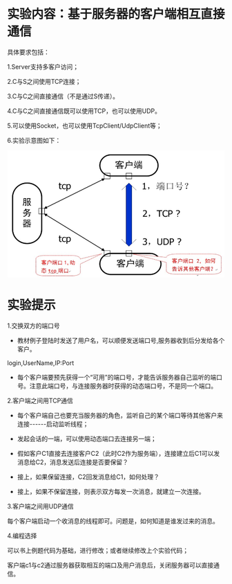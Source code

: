 # 实验内容：基于服务器的客户端相互直接通信

具体要求包括：

1.Server支持多客户访问；

2.C与S之间使用TCP连接；

3.C与C之间直接通信（不是通过S传递）。

4.C与C之间直接通信既可以使用TCP，也可以使用UDP。

5.可以使用Socket，也可以使用TcpClient/UdpClient等；

6.实验示意图如下：

![1](img/1.jpg)

# 实验提示

1.交换双方的端口号

- 教材例子登陆时发送了用户名，可以顺便发送端口号,服务器收到后分发给各个客户。

login,UserName,IP:Port

- 每个客户端要预先获得一个“可用”的端口号，才能告诉服务器自己监听的端口号。注意此端口号，与连接服务器时获得的动态端口号，不是同一个端口。

2.客户端之间用TCP通信

- 每个客户端自己也要充当服务器的角色，监听自己的某个端口等待其他客户来连接------启动监听线程；

- 发起会话的一端，可以使用动态端口去连接另一端；

- 假如客户C1直接去连接客户C2（此时C2作为服务端），连接建立后C1可以发消息给C2，消息发送后连接是否要保留？

- 接上，如果保留连接，C2回发消息给C1，如何处理？

- 接上，如果不保留连接，则表示双方每发一次消息，就建立一次连接。

3.客户端之间用UDP通信

每个客户端启动一个收消息的线程即可。问题是，如何知道是谁发过来的消息。

4.编程选择

可以书上例题代码为基础，进行修改；或者继续修改上个实验代码；

客户端c1与c2通过服务器获取相互的端口及用户消息后，关闭服务器可以直接通信。